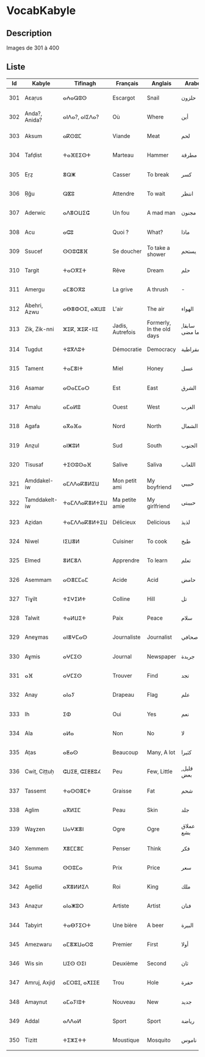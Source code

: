 # VocabKabyle

## Description

Images de 301 à 400

## Liste

| Id  | Kabyle        | Tifinagh      | Français         | Anglais                   | Arabe           | Image               |
| --- | ------------- | ------------- | ---------------- | ------------------------- | --------------- | ------------------- |
| 301 | Aεaṛus        | ⴰⵄⴰⵕⵓⵙ        | Escargot         | Snail                     | حلزون           | ![Image301][img301] |
| 302 | Anda?, Anida? | ⴰⵏⴷⴰ?, ⴰⵏⵉⴷⴰ? | Où               | Where                     | أين             | ![Image302][img302] |
| 303 | Aksum         | ⴰⴽⵙⵓⵎ         | Viande           | Meat                      | لحم             | ![Image303][img303] |
| 304 | Tafḍist       | ⵜⴰⴼⴹⵉⵙⵜ       | Marteau          | Hammer                    | مطرقة           | ![Image304][img304] |
| 305 | Eṛẓ           | ⴻⵕⵥ           | Casser           | To break                  | كسر             | ![Image305][img305] |
| 306 | Ṛǧu           | ⵕⴵⵓ           | Attendre         | To wait                   | انتظر           | ![Image306][img306] |
| 307 | Aderwic       | ⴰⴷⴻⵔⵡⵉⵛ       | Un fou           | A mad man                 | مجنون           | ![Image307][img307] |
| 308 | Acu           | ⴰⵛⵓ           | Quoi ?           | What?                     | ماذا            | ![Image308][img308] |
| 309 | Ssucef        | ⵙⵙⵓⵛⴻⴼ        | Se doucher       | To take a shower          | يستحم           | ![Image309][img309] |
| 310 | Targit        | ⵜⴰⵔⴳⵉⵜ        | Rêve             | Dream                     | حلم             | ![Image310][img310] |
| 311 | Amergu        | ⴰⵎⴻⵔⴳⵓ        | La grive         | A thrush                  | -               | ![Image311][img311] |
| 312 | Abehri, Azwu  | ⴰⴱⴻⵀⵔⵉ, ⴰⵣⵡⵓ  | L'air            | The air                   | الهواء          | ![Image312][img312] |
| 313 | Zik, Zik-nni  | ⵣⵉⴽ, ⵣⵉⴽ-ⵏⵏⵉ  | Jadis, Autrefois | Formerly, In the old days | سابقا, فيما مضى | ![Image313][img313] |
| 314 | Tugdut        | ⵜⵓⴳⴷⵓⵜ        | Démocratie       | Democracy                 | ديمقراطية       | ![Image314][img314] |
| 315 | Tament        | ⵜⴰⵎⴻⵏⵜ        | Miel             | Honey                     | عسل             | ![Image315][img315] |
| 316 | Asamar        | ⴰⵙⴰⵎⵎⴰⵔ       | Est              | East                      | الشرق           | ![Image316][img316] |
| 317 | Amalu         | ⴰⵎⴰⵍⵓ         | Ouest            | West                      | الغرب           | ![Image317][img317] |
| 318 | Agafa         | ⴰⴳⴰⴼⴰ         | Nord             | North                     | الشمال          | ![Image318][img318] |
| 319 | Anẓul         | ⴰⵏⵥⵓⵍ         | Sud              | South                     | الجنوب          | ![Image319][img319] |
| 320 | Tisusaf       | ⵜⵉⵙⵓⵙⴰⴼ       | Salive           | Saliva                    | اللعاب          | ![Image320][img320] |
| 321 | Amddakel-iw   | ⴰⵎⴷⴷⴰⴽⴻⵍⵉⵡ    | Mon petit ami    | My boyfriend              | حبيبي           | ![Image321][img321] |
| 322 | Tamddakelt-iw | ⵜⴰⵎⴷⴷⴰⴽⴻⵍⵜⵉⵡ  | Ma petite amie   | My girlfriend             | حبيبتى          | ![Image322][img322] |
| 323 | Aẓidan        | ⵜⴰⵎⴷⴷⴰⴽⴻⵍⵜⵉⵡ  | Délicieux        | Delicious                 | لذيذ            | ![Image323][img323] |
| 324 | Niwel         | ⵏⵉⵡⴻⵍ         | Cuisiner         | To cook                   | طبخ             | ![Image324][img324] |
| 325 | Elmed         | ⴻⵍⵎⴻⴷ         | Apprendre        | To learn                  | تعلم            | ![Image325][img325] |
| 326 | Asemmam       | ⴰⵙⴻⵎⵎⴰⵎ       | Acide            | Acid                      | حامض            | ![Image326][img326] |
| 327 | Tiɣilt        | ⵜⵉⵖⵉⵍⵜ        | Colline          | Hill                      | تل              | ![Image327][img327] |
| 328 | Talwit        | ⵜⴰⵍⵡⵉⵜ        | Paix             | Peace                     | سلام            | ![Image328][img328] |
| 329 | Aneɣmas       | ⴰⵏⴻⵖⵎⴰⵙ       | Journaliste      | Journalist                | صحافي           | ![Image329][img329] |
| 330 | Aɣmis         | ⴰⵖⵎⵉⵙ         | Journal          | Newspaper                 | جريدة           | ![Image330][img330] |
| 331 | ⴰⴼ            | ⴰⵖⵎⵉⵙ         | Trouver          | Find                      | تجد             | ![Image331][img331] |
| 332 | Anay          | ⴰⵏⴰⵢ          | Drapeau          | Flag                      | علم             | ![Image332][img332] |
| 333 | Ih            | ⵉⵀ            | Oui              | Yes                       | نعم             | ![Image333][img333] |
| 334 | Ala           | ⴰⵍⴰ           | Non              | No                        | لا              | ![Image334][img334] |
| 335 | Aṭas          | ⴰⵟⴰⵙ          | Beaucoup         | Many, A lot               | كثيرا           | ![Image335][img335] |
| 336 | Cwiṭ, Ciṭṭuḥ  | ⵛⵡⵉⵟ, ⵛⵉⵟⵟⵓⵃ  | Peu              | Few, Little               | قليل, بعض       | ![Image336][img336] |
| 337 | Tassemt       | ⵜⴰⵙⵙⴻⵎⵜ       | Graisse          | Fat                       | شحم             | ![Image337][img337] |
| 338 | Aglim         | ⴰⴳⵍⵉⵎ         | Peau             | Skin                      | جلد             | ![Image338][img338] |
| 339 | Waɣzen        | ⵡⴰⵖⵣⴻⵏ        | Ogre             | Ogre                      | عملاق بشع       | ![Image339][img339] |
| 340 | Xemmem        | ⵅⴻⵎⵎⴻⵎ        | Penser           | Think                     | فكر             | ![Image340][img340] |
| 341 | Ssuma         | ⵙⵙⵓⵎⴰ         | Prix             | Price                     | سعر             | ![Image341][img341] |
| 342 | Agellid       | ⴰⴳⴻⵍⵍⵉⴷ       | Roi              | King                      | ملك             | ![Image342][img342] |
| 343 | Anaẓur        | ⴰⵏⴰⵥⵓⵔ        | Artiste          | Artist                    | فنان            | ![Image343][img343] |
| 344 | Tabyirt       | ⵜⴰⴱⵢⵉⵔⵜ       | Une bière        | A beer                    | البيرة          | ![Image344][img344] |
| 345 | Amezwaru      | ⴰⵎⴻⵣⵡⴰⵔⵓ      | Premier          | First                     | أولا            | ![Image345][img345] |
| 346 | Wis sin       | ⵡⵉⵙ ⵙⵉⵏ       | Deuxième         | Second                    | ثان             | ![Image346][img346] |
| 347 | Amruj, Axjiḍ  | ⴰⵎⵔⵓⵊ, ⴰⵅⵊⵉⴹ  | Trou             | Hole                      | حفرة            | ![Image347][img347] |
| 348 | Amaynut       | ⴰⵎⴰⵢⵏⵓⵜ       | Nouveau          | New                       | جديد            | ![Image348][img348] |
| 349 | Addal         | ⴰⴷⴷⴰⵍ         | Sport            | Sport                     | رياضة           | ![Image349][img349] |
| 350 | Tizitt        | ⵜⵉⵣⵉⵜⵜ        | Moustique        | Mosquito                  | ناموس           | ![Image350][img350] |

[img301]: https://raw.githubusercontent.com/VocabKabyle/VocabKabyle/master/Type_1/images/301.png
[img302]: https://raw.githubusercontent.com/VocabKabyle/VocabKabyle/master/Type_1/images/302.png
[img303]: https://raw.githubusercontent.com/VocabKabyle/VocabKabyle/master/Type_1/images/303.png
[img304]: https://raw.githubusercontent.com/VocabKabyle/VocabKabyle/master/Type_1/images/304.png
[img305]: https://raw.githubusercontent.com/VocabKabyle/VocabKabyle/master/Type_1/images/305.png
[img306]: https://raw.githubusercontent.com/VocabKabyle/VocabKabyle/master/Type_1/images/306.png
[img307]: https://raw.githubusercontent.com/VocabKabyle/VocabKabyle/master/Type_1/images/307.png
[img308]: https://raw.githubusercontent.com/VocabKabyle/VocabKabyle/master/Type_1/images/308.png
[img309]: https://raw.githubusercontent.com/VocabKabyle/VocabKabyle/master/Type_1/images/309.png
[img310]: https://raw.githubusercontent.com/VocabKabyle/VocabKabyle/master/Type_1/images/310.png
[img311]: https://raw.githubusercontent.com/VocabKabyle/VocabKabyle/master/Type_1/images/311.png
[img312]: https://raw.githubusercontent.com/VocabKabyle/VocabKabyle/master/Type_1/images/312.png
[img313]: https://raw.githubusercontent.com/VocabKabyle/VocabKabyle/master/Type_1/images/313.png
[img314]: https://raw.githubusercontent.com/VocabKabyle/VocabKabyle/master/Type_1/images/314.png
[img315]: https://raw.githubusercontent.com/VocabKabyle/VocabKabyle/master/Type_1/images/315.png
[img316]: https://raw.githubusercontent.com/VocabKabyle/VocabKabyle/master/Type_1/images/316.png
[img317]: https://raw.githubusercontent.com/VocabKabyle/VocabKabyle/master/Type_1/images/317.png
[img318]: https://raw.githubusercontent.com/VocabKabyle/VocabKabyle/master/Type_1/images/318.png
[img319]: https://raw.githubusercontent.com/VocabKabyle/VocabKabyle/master/Type_1/images/319.png
[img320]: https://raw.githubusercontent.com/VocabKabyle/VocabKabyle/master/Type_1/images/320.png
[img321]: https://raw.githubusercontent.com/VocabKabyle/VocabKabyle/master/Type_1/images/321.png
[img322]: https://raw.githubusercontent.com/VocabKabyle/VocabKabyle/master/Type_1/images/322.png
[img323]: https://raw.githubusercontent.com/VocabKabyle/VocabKabyle/master/Type_1/images/323.png
[img324]: https://raw.githubusercontent.com/VocabKabyle/VocabKabyle/master/Type_1/images/324.png
[img325]: https://raw.githubusercontent.com/VocabKabyle/VocabKabyle/master/Type_1/images/325.png
[img326]: https://raw.githubusercontent.com/VocabKabyle/VocabKabyle/master/Type_1/images/326.png
[img327]: https://raw.githubusercontent.com/VocabKabyle/VocabKabyle/master/Type_1/images/327.png
[img328]: https://raw.githubusercontent.com/VocabKabyle/VocabKabyle/master/Type_1/images/328.png
[img329]: https://raw.githubusercontent.com/VocabKabyle/VocabKabyle/master/Type_1/images/329.png
[img330]: https://raw.githubusercontent.com/VocabKabyle/VocabKabyle/master/Type_1/images/330.png
[img331]: https://raw.githubusercontent.com/VocabKabyle/VocabKabyle/master/Type_1/images/331.png
[img332]: https://raw.githubusercontent.com/VocabKabyle/VocabKabyle/master/Type_1/images/332.png
[img333]: https://raw.githubusercontent.com/VocabKabyle/VocabKabyle/master/Type_1/images/333.png
[img334]: https://raw.githubusercontent.com/VocabKabyle/VocabKabyle/master/Type_1/images/334.png
[img335]: https://raw.githubusercontent.com/VocabKabyle/VocabKabyle/master/Type_1/images/335.png
[img336]: https://raw.githubusercontent.com/VocabKabyle/VocabKabyle/master/Type_1/images/336.png
[img337]: https://raw.githubusercontent.com/VocabKabyle/VocabKabyle/master/Type_1/images/337.png
[img338]: https://raw.githubusercontent.com/VocabKabyle/VocabKabyle/master/Type_1/images/338.png
[img339]: https://raw.githubusercontent.com/VocabKabyle/VocabKabyle/master/Type_1/images/339.png
[img340]: https://raw.githubusercontent.com/VocabKabyle/VocabKabyle/master/Type_1/images/340.png
[img341]: https://raw.githubusercontent.com/VocabKabyle/VocabKabyle/master/Type_1/images/341.png
[img342]: https://raw.githubusercontent.com/VocabKabyle/VocabKabyle/master/Type_1/images/342.png
[img343]: https://raw.githubusercontent.com/VocabKabyle/VocabKabyle/master/Type_1/images/343.png
[img344]: https://raw.githubusercontent.com/VocabKabyle/VocabKabyle/master/Type_1/images/344.png
[img345]: https://raw.githubusercontent.com/VocabKabyle/VocabKabyle/master/Type_1/images/345.png
[img346]: https://raw.githubusercontent.com/VocabKabyle/VocabKabyle/master/Type_1/images/346.png
[img347]: https://raw.githubusercontent.com/VocabKabyle/VocabKabyle/master/Type_1/images/347.png
[img348]: https://raw.githubusercontent.com/VocabKabyle/VocabKabyle/master/Type_1/images/348.png
[img349]: https://raw.githubusercontent.com/VocabKabyle/VocabKabyle/master/Type_1/images/349.png
[img350]: https://raw.githubusercontent.com/VocabKabyle/VocabKabyle/master/Type_1/images/350.png
[img351]: https://raw.githubusercontent.com/VocabKabyle/VocabKabyle/master/Type_1/images/351.png
[img352]: https://raw.githubusercontent.com/VocabKabyle/VocabKabyle/master/Type_1/images/352.png
[img353]: https://raw.githubusercontent.com/VocabKabyle/VocabKabyle/master/Type_1/images/353.png
[img354]: https://raw.githubusercontent.com/VocabKabyle/VocabKabyle/master/Type_1/images/354.png
[img355]: https://raw.githubusercontent.com/VocabKabyle/VocabKabyle/master/Type_1/images/355.png
[img356]: https://raw.githubusercontent.com/VocabKabyle/VocabKabyle/master/Type_1/images/356.png
[img357]: https://raw.githubusercontent.com/VocabKabyle/VocabKabyle/master/Type_1/images/357.png
[img358]: https://raw.githubusercontent.com/VocabKabyle/VocabKabyle/master/Type_1/images/358.png
[img359]: https://raw.githubusercontent.com/VocabKabyle/VocabKabyle/master/Type_1/images/359.png
[img360]: https://raw.githubusercontent.com/VocabKabyle/VocabKabyle/master/Type_1/images/360.png
[img361]: https://raw.githubusercontent.com/VocabKabyle/VocabKabyle/master/Type_1/images/361.png
[img362]: https://raw.githubusercontent.com/VocabKabyle/VocabKabyle/master/Type_1/images/362.png
[img363]: https://raw.githubusercontent.com/VocabKabyle/VocabKabyle/master/Type_1/images/363.png
[img364]: https://raw.githubusercontent.com/VocabKabyle/VocabKabyle/master/Type_1/images/364.png
[img365]: https://raw.githubusercontent.com/VocabKabyle/VocabKabyle/master/Type_1/images/365.png
[img366]: https://raw.githubusercontent.com/VocabKabyle/VocabKabyle/master/Type_1/images/366.png
[img367]: https://raw.githubusercontent.com/VocabKabyle/VocabKabyle/master/Type_1/images/367.png
[img368]: https://raw.githubusercontent.com/VocabKabyle/VocabKabyle/master/Type_1/images/368.png
[img369]: https://raw.githubusercontent.com/VocabKabyle/VocabKabyle/master/Type_1/images/369.png
[img370]: https://raw.githubusercontent.com/VocabKabyle/VocabKabyle/master/Type_1/images/370.png
[img371]: https://raw.githubusercontent.com/VocabKabyle/VocabKabyle/master/Type_1/images/371.png
[img372]: https://raw.githubusercontent.com/VocabKabyle/VocabKabyle/master/Type_1/images/372.png
[img373]: https://raw.githubusercontent.com/VocabKabyle/VocabKabyle/master/Type_1/images/373.png
[img374]: https://raw.githubusercontent.com/VocabKabyle/VocabKabyle/master/Type_1/images/374.png
[img375]: https://raw.githubusercontent.com/VocabKabyle/VocabKabyle/master/Type_1/images/375.png
[img376]: https://raw.githubusercontent.com/VocabKabyle/VocabKabyle/master/Type_1/images/376.png
[img377]: https://raw.githubusercontent.com/VocabKabyle/VocabKabyle/master/Type_1/images/377.png
[img378]: https://raw.githubusercontent.com/VocabKabyle/VocabKabyle/master/Type_1/images/378.png
[img379]: https://raw.githubusercontent.com/VocabKabyle/VocabKabyle/master/Type_1/images/379.png
[img380]: https://raw.githubusercontent.com/VocabKabyle/VocabKabyle/master/Type_1/images/380.png
[img381]: https://raw.githubusercontent.com/VocabKabyle/VocabKabyle/master/Type_1/images/381.png
[img382]: https://raw.githubusercontent.com/VocabKabyle/VocabKabyle/master/Type_1/images/382.png
[img383]: https://raw.githubusercontent.com/VocabKabyle/VocabKabyle/master/Type_1/images/383.png
[img384]: https://raw.githubusercontent.com/VocabKabyle/VocabKabyle/master/Type_1/images/384.png
[img385]: https://raw.githubusercontent.com/VocabKabyle/VocabKabyle/master/Type_1/images/385.png
[img386]: https://raw.githubusercontent.com/VocabKabyle/VocabKabyle/master/Type_1/images/386.png
[img387]: https://raw.githubusercontent.com/VocabKabyle/VocabKabyle/master/Type_1/images/387.png
[img388]: https://raw.githubusercontent.com/VocabKabyle/VocabKabyle/master/Type_1/images/388.png
[img389]: https://raw.githubusercontent.com/VocabKabyle/VocabKabyle/master/Type_1/images/389.png
[img390]: https://raw.githubusercontent.com/VocabKabyle/VocabKabyle/master/Type_1/images/390.png
[img391]: https://raw.githubusercontent.com/VocabKabyle/VocabKabyle/master/Type_1/images/391.png
[img392]: https://raw.githubusercontent.com/VocabKabyle/VocabKabyle/master/Type_1/images/392.png
[img393]: https://raw.githubusercontent.com/VocabKabyle/VocabKabyle/master/Type_1/images/393.png
[img394]: https://raw.githubusercontent.com/VocabKabyle/VocabKabyle/master/Type_1/images/394.png
[img395]: https://raw.githubusercontent.com/VocabKabyle/VocabKabyle/master/Type_1/images/395.png
[img396]: https://raw.githubusercontent.com/VocabKabyle/VocabKabyle/master/Type_1/images/396.png
[img397]: https://raw.githubusercontent.com/VocabKabyle/VocabKabyle/master/Type_1/images/397.png
[img398]: https://raw.githubusercontent.com/VocabKabyle/VocabKabyle/master/Type_1/images/398.png
[img399]: https://raw.githubusercontent.com/VocabKabyle/VocabKabyle/master/Type_1/images/399.png
[img400]: https://raw.githubusercontent.com/VocabKabyle/VocabKabyle/master/Type_1/images/400.png
